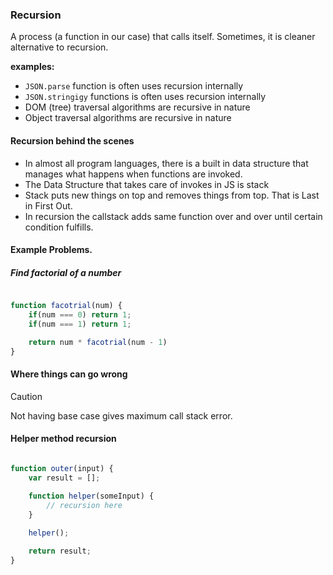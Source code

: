 ### Recursion

A process (a function in our case) that calls itself. Sometimes, it is cleaner alternative to recursion.

**examples:**
- `JSON.parse` function is often uses recursion internally
- `JSON.stringigy` functions is often uses recursion internally
- DOM (tree) traversal algorithms are recursive in nature
- Object traversal algorithms are recursive in nature


#### Recursion behind the scenes
- In almost all program languages, there is a built in data structure that manages what happens when functions are invoked.
- The Data Structure that takes care of invokes in JS is stack
- Stack puts new things on top and removes things from top. That is Last in First Out.
- In recursion the callstack adds same function over and over until certain condition fulfills.


#### Example Problems.

##### Find factorial of a number

```javascript

function facotrial(num) {
    if(num === 0) return 1;
    if(num === 1) return 1;

    return num * facotrial(num - 1)
}
```

#### Where things can go wrong
> [!CAUTION]
> Not having base case gives maximum call stack error.

#### Helper method recursion

```javascript

function outer(input) {
    var result = [];
    
    function helper(someInput) {
        // recursion here
    }

    helper();

    return result;
}
```



